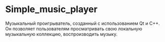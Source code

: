 # Simple_music_player
Музыкальный проигрыватель, созданный с использованием Qt и C++.
Он позволяет пользователям просматривать свою локальную музыкальную коллекцию, воспроизводить музыку.
